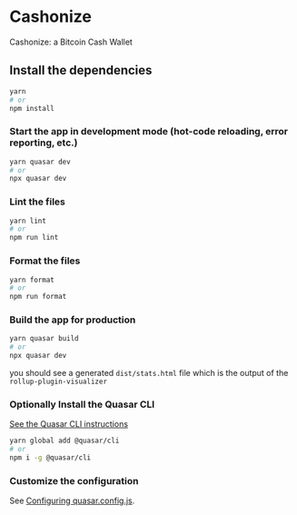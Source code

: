 # Cashonize

Cashonize: a Bitcoin Cash Wallet

## Install the dependencies
```bash
yarn
# or
npm install
```

### Start the app in development mode (hot-code reloading, error reporting, etc.)
```bash
yarn quasar dev
# or
npx quasar dev
```

### Lint the files
```bash
yarn lint
# or
npm run lint
```

### Format the files
```bash
yarn format
# or
npm run format
```

### Build the app for production
```bash
yarn quasar build
# or
npx quasar dev
```

you should see a generated `dist/stats.html` file which is the output of the `rollup-plugin-visualizer`

### Optionally Install the Quasar CLI
[See the Quasar CLI instructions](https://quasar.dev/start/quick-start#optional-install-the-global-cli)
```bash
yarn global add @quasar/cli
# or
npm i -g @quasar/cli
```

### Customize the configuration
See [Configuring quasar.config.js](https://v2.quasar.dev/quasar-cli-vite/quasar-config-js).
